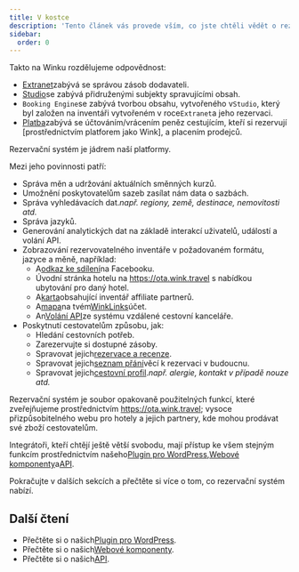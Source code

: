 ```yaml
---
title: V kostce
description: 'Tento článek vás provede vším, co jste chtěli vědět o rezervačním systému.'
sidebar:
  order: 0
---
```

Takto na Winku rozdělujeme odpovědnost:

* [Extranet](/extranet/what-is-extranet)zabývá se správou zásob dodavateli.
* [Studio](/studio/what-is-studio)se zabývá přidruženými subjekty spravujícími obsah.
* `Booking Engine`se zabývá tvorbou obsahu, vytvořeného v`Studio`, který byl založen na inventáři vytvořeném v roce`Extranet`a jeho rezervaci.
* [Platba](/payment/what-is-trip-pay)zabývá se účtováním/vrácením peněz cestujícím, kteří si rezervují \[prostřednictvím platforem jako Wink], a placením prodejců.

Rezervační systém je jádrem naší platformy.

Mezi jeho povinnosti patří:

* Správa měn a udržování aktuálních směnných kurzů.
* Umožnění poskytovatelům sazeb zasílat nám data o sazbách.
* Správa vyhledávacích dat.*např. regiony, země, destinace, nemovitosti atd.*
* Správa jazyků.
* Generování analytických dat na základě interakcí uživatelů, událostí a volání API.
* Zobrazování rezervovatelného inventáře v požadovaném formátu, jazyce a měně, například:
  * A[odkaz ke sdílení](/studio/shareable-links)na Facebooku.
  * Úvodní stránka hotelu na https://ota.wink.travel s nabídkou ubytování pro daný hotel.
  * A[karta](/studio/cards)obsahující inventář affiliate partnerů.
  * A[mapa](/studio/maps)na tvém[WinkLinks](/link-manager/wink-links)účet.
  * An[Volání API](/developers/apis)ze systému vzdálené cestovní kanceláře.
* Poskytnutí cestovatelům způsobu, jak:
  * Hledání cestovních potřeb.
  * Zarezervujte si dostupné zásoby.
  * Spravovat jejich[rezervace a recenze](/booking-engine/bookings).
  * Spravovat jejich[seznam přání](/booking-engine/bucket-list)věcí k rezervaci v budoucnu.
  * Spravovat jejich[cestovní profil](/booking-engine/travel-preferences).*např. alergie, kontakt v případě nouze atd.*

Rezervační systém je soubor opakovaně použitelných funkcí, které zveřejňujeme prostřednictvím https://ota.wink.travel; vysoce přizpůsobitelného webu pro hotely a jejich partnery, kde mohou prodávat své zboží cestovatelům.

Integrátoři, kteří chtějí ještě větší svobodu, mají přístup ke všem stejným funkcím prostřednictvím našeho[Plugin pro WordPress](/developers/wordpress/),[Webové komponenty](/developers/web-components)a[API](/developers/apis).

Pokračujte v dalších sekcích a přečtěte si více o tom, co rezervační systém nabízí.

## Další čtení

* Přečtěte si o našich[Plugin pro WordPress](/developers/wordpress/).
* Přečtěte si o našich[Webové komponenty](/developers/web-components).
* Přečtěte si o našich[API](/developers/apis).

